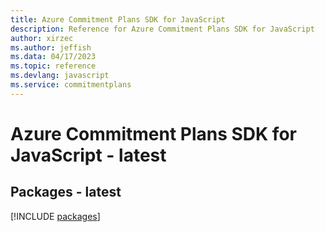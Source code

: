```yaml
---
title: Azure Commitment Plans SDK for JavaScript
description: Reference for Azure Commitment Plans SDK for JavaScript
author: xirzec
ms.author: jeffish
ms.data: 04/17/2023
ms.topic: reference
ms.devlang: javascript
ms.service: commitmentplans
---
```

# Azure Commitment Plans SDK for JavaScript - latest
## Packages - latest
[!INCLUDE [packages](commitment-plans-index.md)]